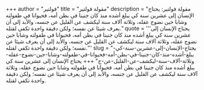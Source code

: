 +++
author = "فولتير"
title = "مقولة فولتير"
description = "مقولة فولتير: يحتاج الإنسان إلى عشرين سنة كي يبلغ أشده منذ كان جنينا في بطن أمه، فحيوانا في طفولته وشابا حين نضوج عقله، وثلاثة آلاف سنة ليكشف عن القليل عن جنسه، والأبد إلى أن يعرف شيئا عن نفسه؛ ولكن دقيقة واحدة تكفي لقتله."
quote = '''يحتاج الإنسان إلى عشرين سنة كي يبلغ أشده منذ كان جنينا في بطن أمه، فحيوانا في طفولته وشابا حين نضوج عقله، وثلاثة آلاف سنة ليكشف عن القليل عن جنسه، والأبد إلى أن يعرف شيئا عن نفسه؛ ولكن دقيقة واحدة تكفي لقتله.'''
slug = "يحتاج-الإنسان-إلى-عشرين-سنة-كي-يبلغ-أشده-منذ-كان-جنينا-في-بطن-أمه-فحيوانا-في-طفولته-وشابا-حين-نضوج-عقله-وثلاثة-آلاف-سنة-ليكشف-عن-القليل-عن-ج"
+++
يحتاج الإنسان إلى عشرين سنة كي يبلغ أشده منذ كان جنينا في بطن أمه، فحيوانا في طفولته وشابا حين نضوج عقله، وثلاثة آلاف سنة ليكشف عن القليل عن جنسه، والأبد إلى أن يعرف شيئا عن نفسه؛ ولكن دقيقة واحدة تكفي لقتله.
